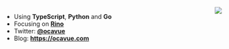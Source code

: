 <img align="right" src="https://github-readme-stats.vercel.app/api?username=ocavue&show_icons=true&hide_title=true" />

- Using **TypeScript**, **Python** and **Go**
- Focusing on **[Rino](https://rino.app)**
- Twitter: **[@ocavue](https://twitter.com/ocavue)**
- Blog: **https://ocavue.com**
